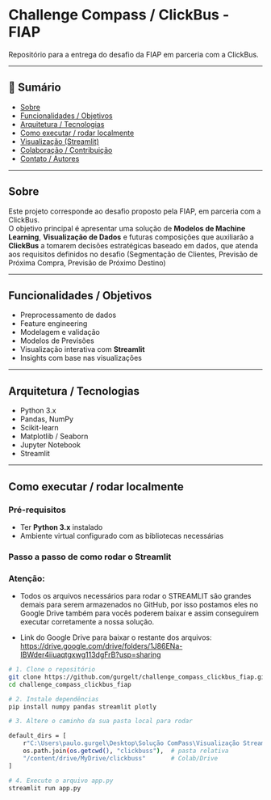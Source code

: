 # Challenge Compass / ClickBus - FIAP

Repositório para a entrega do desafio da FIAP em parceria com a ClickBus.

---

## 🧭 Sumário

- [Sobre](#sobre)  
- [Funcionalidades / Objetivos](#funcionalidades--objetivos)  
- [Arquitetura / Tecnologias](#arquitetura--tecnologias)  
- [Como executar / rodar localmente](#como-executar--rodar-localmente)  
- [Visualização (Streamlit)](#visualização-streamlit)  
- [Colaboração / Contribuição](#colaboração--contribuição)  
- [Contato / Autores](#contato--autores)  

---

## Sobre

Este projeto corresponde ao desafio proposto pela FIAP, em parceria com a ClickBus.  
O objetivo principal é apresentar uma solução de **Modelos de Machine Learning**, **Visualização de Dados** e futuras composições que auxiliarão a **ClickBus** a tomarem decisões estratégicas baseado em dados, que atenda aos requisitos definidos no desafio (Segmentação de Clientes, Previsão de Próxima Compra, Previsão de Próximo Destino)

---

## Funcionalidades / Objetivos

- Preprocessamento de dados  
- Feature engineering  
- Modelagem e validação  
- Modelos de Previsões 
- Visualização interativa com **Streamlit**  
- Insights com base nas visualizações

---

## Arquitetura / Tecnologias

- Python 3.x  
- Pandas, NumPy  
- Scikit-learn  
- Matplotlib / Seaborn  
- Jupyter Notebook  
- Streamlit  

---

## Como executar / rodar localmente

### Pré-requisitos

- Ter **Python 3.x** instalado  
- Ambiente virtual configurado com as bibliotecas necessárias

### Passo a passo de como rodar o Streamlit

### Atenção: 

- Todos os arquivos necessários para rodar o STREAMLIT são grandes demais para serem armazenados no GitHub, por isso postamos eles no Google Drive também para vocês poderem baixar e assim conseguirem executar corretamente a nossa solução.

- Link do Google Drive para baixar o restante dos arquivos: https://drive.google.com/drive/folders/1J86ENa-IBWder4iiuaqtgxwg113dgFrB?usp=sharing

```bash
# 1. Clone o repositório
git clone https://github.com/gurgelt/challenge_compass_clickbus_fiap.git
cd challenge_compass_clickbus_fiap

# 2. Instale dependências
pip install numpy pandas streamlit plotly

# 3. Altere o caminho da sua pasta local para rodar

default_dirs = [
    r"C:\Users\paulo.gurgel\Desktop\Solução ComPass\Visualização Streamlit\clickbuss",   # <- Aqui você deverá alterar para o caminho da sua pasta em que estão os arquivos
    os.path.join(os.getcwd(), "clickbuss"),  # pasta relativa
    "/content/drive/MyDrive/clickbuss"       # Colab/Drive
]

# 4. Execute o arquivo app.py
streamlit run app.py
